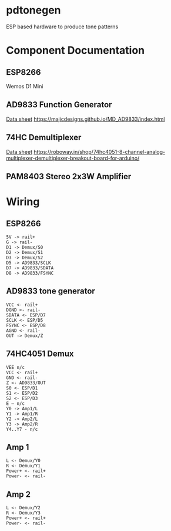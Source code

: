 # pdtonegen
ESP based hardware to produce tone patterns

# Component Documentation
## ESP8266
Wemos D1 Mini

## AD9833 Function Generator
[Data sheet](docs/ad9833.pdf)
https://majicdesigns.github.io/MD_AD9833/index.html

## 74HC Demultiplexer
[Data sheet](docs/CD74HC4051-etcTI.pdf)
https://roboway.in/shop/74hc4051-8-channel-analog-multiplexer-demultiplexer-breakout-board-for-arduino/ 

## PAM8403 Stereo 2x3W Amplifier

# Wiring
## ESP8266
    5V -> rail+ 
    G -> rail-
    D1 -> Demux/S0
    D2 -> Demux/S1
    D3 -> Demux/S2
    D5 -> AD9833/SCLK
    D7 -> AD9833/SDATA
    D8 -> AD9833/FSYNC

## AD9833 tone generator 
    VCC <- rail+
    DGND <- rail-
    SDATA <- ESP/D7
    SCLK <- ESP/D5
    FSYNC <- ESP/D8
    AGND <- rail-
    OUT -> Demux/Z

## 74HC4051 Demux
    VEE n/c
    VCC <- rail+
    GND <- rail-
    Z <- AD9833/OUT
    S0 <- ESP/D1
    S1 <- ESP/D2
    S2 <- ESP/D3
    E – n/c
    Y0 -> Amp1/L
    Y1 -> Amp1/R
    Y2 -> Amp2/L
    Y3 -> Amp2/R
    Y4..Y7 - n/c 

## Amp 1 
    L <- Demux/Y0
    R <- Demux/Y1
    Power+ <- rail+
    Power- <- rail-

## Amp 2
    L <- Demux/Y2
    R <- Demux/Y3
    Power+ <- rail+
    Power- <- rail-
